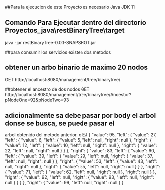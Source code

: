 ##Para la ejecucion de este Proyecto es necesario Java JDK 11
## Comando Para Ejecutar dentro del directorio Proyectos_java\restBinaryTree\target
java -jar restBinaryTree-0.0.1-SNAPSHOT.jar

##para consumir los servicios existen dos metodos
## obtener un arbo binario de maximo 20 nodos
GET http://localhost:8080/management/tree/binarytree/


##obtener el ancestro de dos nodos
GET http://localhost:8080/management/tree/binarytree/Ancestor?pNodeOne=92&pNodeTwo=93
## adicionalmente  sa debe pasar por body el arbol donse se busca, se puede pasar el
arbol obtenido del metodo anterior. o EJ
{
    "value": 95,
    "left": {
        "value": 27,
        "left": {
            "value": 6,
            "left": {
                "value": 5,
                "left": null,
                "right": null
            },
            "right": {
                "value": 12,
                "left": {
                    "value": 10,
                    "left": null,
                    "right": null
                },
                "right": {
                    "value": 22,
                    "left": null,
                    "right": null
                }
            }
        },
        "right": {
            "value": 83,
            "left": {
                "value": 60,
                "left": {
                    "value": 39,
                    "left": {
                        "value": 29,
                        "left": null,
                        "right": {
                            "value": 37,
                            "left": null,
                            "right": null
                        }
                    },
                    "right": {
                        "value": 53,
                        "left": {
                            "value": 43,
                            "left": null,
                            "right": null
                        },
                        "right": {
                            "value": 55,
                            "left": null,
                            "right": null
                        }
                    }
                },
                "right": {
                    "value": 71,
                    "left": {
                        "value": 62,
                        "left": null,
                        "right": null
                    },
                    "right": null
                }
            },
            "right": {
                "value": 92,
                "left": null,
                "right": {
                    "value": 93,
                    "left": null,
                    "right": null
                }
            }
        }
    },
    "right": {
        "value": 99,
        "left": null,
        "right": null
    }
}
